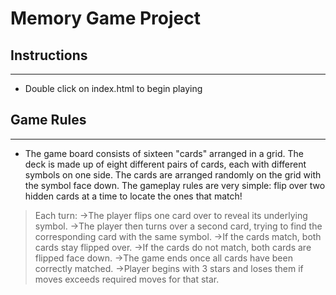 # Memory Game Project

## Instructions
------------

* Double click on index.html to begin playing


## Game Rules
----------

* The game board consists of sixteen "cards" arranged in a grid. The deck is made up of eight different pairs of cards, each with different symbols on one side. The cards are arranged randomly on the grid with the symbol face down. The gameplay rules are very simple: flip over two hidden cards at a time to locate the ones that match!

> Each turn:
->The player flips one card over to reveal its underlying symbol.
->The player then turns over a second card, trying to find the corresponding card with the same symbol.
->If the cards match, both cards stay flipped over.
->If the cards do not match, both cards are flipped face down.
->The game ends once all cards have been correctly matched.
->Player begins with 3 stars and loses them if moves exceeds required moves for that star.
